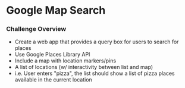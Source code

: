# Google Map Search

### Challenge Overview
* Create a web app that provides a query box for users to search for places
* Use Google Places Library API
* Include a map with location markers/pins
* A list of locations (w/ interactivity between list and map)
* i.e. User enters "pizza", the list should show a list of pizza places available in the current location
